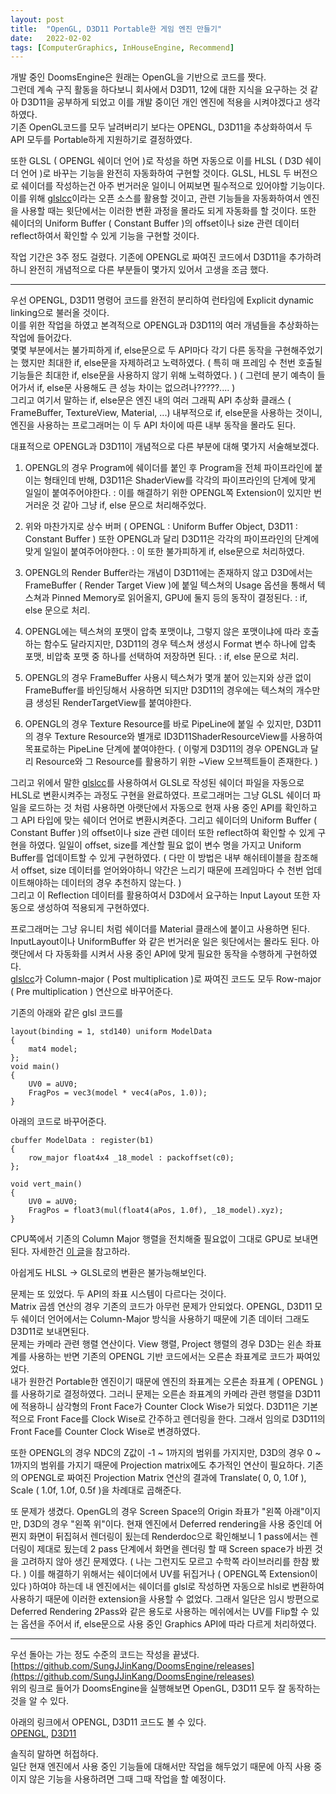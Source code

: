 ```yaml
---
layout: post
title:  "OpenGL, D3D11 Portable한 게임 엔진 만들기"
date:   2022-02-02
tags: [ComputerGraphics, InHouseEngine, Recommend]
---
```


개발 중인 DoomsEngine은 원래는 OpenGL을 기반으로 코드를 짯다.            
그런데 계속 구직 활동을 하다보니 회사에서 D3D11, 12에 대한 지식을 요구하는 것 같아 D3D11을 공부하게 되었고 이를 개발 중이던 개인 엔진에 적용을 시켜야겠다고 생각하였다.         
기존 OpenGL코드를 모두 날려버리기 보다는 OPENGL, D3D11을 추상화하여서 두 API 모두를 Portable하게 지원하기로 결정하였다.      

또한 GLSL ( OPENGL 쉐이더 언어 )로 작성을 하면 자동으로 이를 HLSL ( D3D 쉐이더 언어 )로 바꾸는 기능을 완전히 자동화하여 구현할 것이다. GLSL, HLSL 두 버전으로 쉐이더를 작성하는건 아주 번거러운 일이니 어찌보면 필수적으로 있어야할 기능이다. 이를 위해 [glslcc](https://github.com/septag/glslcc)이라는 오픈 소스를 활용할 것이고, 관련 기능들을 자동화하여서 엔진을 사용할 때는 윗단에서는 이러한 변환 과정을 몰라도 되게 자동화를 할 것이다. 또한 쉐이더의 Uniform Buffer ( Constant Buffer )의 offset이나 size 관련 데이터 reflect하여서 확인할 수 있게 기능을 구현할 것이다.               

작업 기간은 3주 정도 걸렸다. 기존에 OPENGL로 짜여진 코드에서 D3D11을 추가하려하니 완전히 개념적으로 다른 부분들이 몇가지 있어서 고생을 조금 했다.        

-----------------------------------            

우선 OPENGL, D3D11 명령어 코드를 완전히 분리하여 런타임에 Explicit dynamic linking으로 불러올 것이다.       
이를 위한 작업을 하였고 본격적으로 OPENGL과 D3D11의 여러 개념들을 추상화하는 작업에 들어갔다.           
몇몇 부분에서는 불가피하게 if, else문으로 두 API마다 각기 다른 동작을 구현해주었기는 했지만 최대한 if, else문을 자제하려고 노력하였다. ( 특히 매 프레임 수 천번 호출될 기능들은 최대한 if, else문을 사용하지 않기 위해 노력하였다. ) ( 그런데 분기 예측이 들어가서 if, else문 사용해도 큰 성능 차이는 없으려나?????.... )              
그리고 여기서 말하는 if, else문은 엔진 내의 여러 그래픽 API 추상화 클래스 ( FrameBuffer, TextureView, Material, ...) 내부적으로 if, else문을 사용하는 것이니, 엔진을 사용하는 프로그래머는 이 두 API 차이에 따른 내부 동작을 몰라도 된다.                      

대표적으로 OPENGL과 D3D11이 개념적으로 다른 부분에 대해 몇가지 서술해보겠다.            

1. OPENGL의 경우 Program에 쉐이더를 붙인 후 Program을 전체 파이프라인에 붙이는 형태인데 반해, D3D11은 ShaderView를 각각의 파이프라인의 단계에 맞게 일일이 붙여주어야한다. : 이를 해결하기 위한 OPENGL쪽 Extension이 있지만 번거러운 것 같아 그냥 if, else 문으로 처리해주었다.                       

2. 위와 마찬가지로 상수 버퍼 ( OPENGL : Uniform Buffer Object, D3D11 : Constant Buffer ) 또한 OPENGL과 달리 D3D11은 각각의 파이프라인의 단계에 맞게 일일이 붙여주어야한다. : 이 또한 불가피하게 if, else문으로 처리하였다.                      

3. OPENGL의 Render Buffer라는 개념이 D3D11에는 존재하지 않고 D3D에서는 FrameBuffer ( Render Target View )에 붙일 텍스쳐의 Usage 옵션을 통해서 텍스쳐과 Pinned Memory로 읽어올지, GPU에 둘지 등의 동작이 결정된다. : if, else 문으로 처리.         

4. OPENGL에는 텍스쳐의 포맷이 압축 포맷이냐, 그렇지 않은 포맷이냐에 따라 호출하는 함수도 달라지지만, D3D11의 경우 텍스쳐 생성시 Format 변수 하나에 압축 포맷, 비압축 포맷 중 하나를 선택하여 저장하면 된다. : if, else 문으로 처리.                

5. OPENGL의 경우 FrameBuffer 사용시 텍스쳐가 몇개 붙어 있는지와 상관 없이 FrameBuffer를 바인딩해서 사용하면 되지만 D3D11의 경우에는 텍스쳐의 개수만큼 생성된 RenderTargetView를 붙여야한다.        

6. OPENGL의 경우 Texture Resource를 바로 PipeLine에 붙일 수 있지만, D3D11의 경우 Texture Resource와 별개로 ID3D11ShaderResourceView를 사용하여 목표로하는 PipeLine 단계에 붙여야한다. ( 이렇게 D3D11의 경우 OPENGL과 달리 Resource와 그 Resource를 활용하기 위한 ~View 오브젝트들이 존재한다. )                    


그리고 위에서 말한 [glslcc](https://github.com/septag/glslcc)를 사용하여서 GLSL로 작성된 쉐이더 파일을 자동으로 HLSL로 변환시켜주는 과정도 구현을 완료하였다. 프로그래머는 그냥 GLSL 쉐이더 파일을 로드하는 것 처럼 사용하면 아랫단에서 자동으로 현재 사용 중인 API를 확인하고 그 API 타입에 맞는 쉐이더 언어로 변환시켜준다.    그리고 쉐이더의 Uniform Buffer ( Constant Buffer )의 offset이나 size 관련 데이터 또한 reflect하여 확인할 수 있게 구현을 하였다. 일일이 offset, size를 계산할 필요 없이 변수 명을 가지고 Uniform Buffer를 업데이트할 수 있게 구현하였다. ( 다만 이 방법은 내부 해쉬테이블을 참조해서 offset, size 데이터를 얻어와야하니 약간은 느리기 때문에 프레임마다 수 천번 업데이트해야하는 데이터의 경우 추천하지 않는다. )            
그리고 이 Reflection 데이터를 활용하여서 D3D에서 요구하는 Input Layout 또한 자동으로 생성하여 적용되게 구현하였다.                              

프로그래머는 그냥 유니티 처럼 쉐이더를 Material 클래스에 붙이고 사용하면 된다. InputLayout이나 UniformBuffer 와 같은 번거러운 일은 윗단에서는 몰라도 된다. 아랫단에서 다 자동화를 시켜서 사용 중인 API에 맞게 필요한 동작을 수행하게 구현하였다.                
[glslcc](https://github.com/septag/glslcc)가 Column-major ( Post multiplication )로 짜여진 코드도 모두 Row-major ( Pre multiplication ) 연산으로 바꾸어준다.            

기존의 아래와 같은 glsl 코드를
```
layout(binding = 1, std140) uniform ModelData
{
    mat4 model; 
};
void main()
{
	UV0 = aUV0;
	FragPos = vec3(model * vec4(aPos, 1.0));
}
```
아래의 코드로 바꾸어준다.       
```
cbuffer ModelData : register(b1)
{
    row_major float4x4 _18_model : packoffset(c0);
};

void vert_main()
{
    UV0 = aUV0;
    FragPos = float3(mul(float4(aPos, 1.0f), _18_model).xyz);
}
```
CPU쪽에서 기존의 Column Major 행렬을 전치해줄 필요없이 그대로 GPU로 보내면된다. 자세한건 [이 글](https://github.com/KhronosGroup/SPIRV-Cross/issues/1742)을 참고하라.          

아쉽게도 HLSL -> GLSL로의 변환은 불가능해보인다.         

문제는 또 있었다. 두 API의 좌표 시스템이 다르다는 것이다.          
Matrix 곱셈 연산의 경우 기존의 코드가 아무런 문제가 안되었다. OPENGL, D3D11 모두 쉐이더 언어에서는 Column-Major 방식을 사용하기 때문에 기존 데이터 그래도 D3D11로 보내면된다.      
문제는 카메라 관련 행렬 연산이다. View 행렬, Project 행렬의 경우 D3D는 왼손 좌표계를 사용하는 반면 기존의 OPENGL 기반 코드에서는 오른손 좌표계로 코드가 짜여있었다.        
내가 원한건 Portable한 엔진이기 때문에 엔진의 좌표계는 오른손 좌표계 ( OPENGL )를 사용하기로 결정하였다. 그러니 문제는 오른손 좌표계의 카메라 관련 행렬을 D3D11에 적용하니 삼각형의 Front Face가 Counter Clock Wise가 되었다. D3D11은 기본적으로 Front Face를 Clock Wise로 간주하고 렌더링을 한다. 그래서 임의로 D3D11의 Front Face를 Counter Clock Wise로 변경하였다.               

또한 OPENGL의 경우 NDC의 Z값이 -1 ~ 1까지의 범위를 가지지만, D3D의 경우 0 ~ 1까지의 범위를 가지기 때문에 Projection matrix에도 추가적인 연산이 필요하다. 기존의 OPENGL로 짜여진 Projection Matrix 연산의 결과에 Translate( 0, 0, 1.0f ), Scale ( 1.0f, 1.0f, 0.5f )을 차례대로 곱해준다.             

또 문제가 생겼다. OpenGL의 경우 Screen Space의 Origin 좌표가 "왼쪽 아래"이지만, D3D의 경우 "왼쪽 위"이다. 현재 엔진에서 Deferred rendering을 사용 중인데 어쩐지 화면이 뒤집혀서 렌더링이 됬는데 Renderdoc으로 확인해보니 1 pass에서는 렌더링이 제대로 됬는데 2 pass 단계에서 화면을 렌더링 할 때 Screen space가 바뀐 것을 고려하지 않아 생긴 문제였다. ( 나는 그런지도 모르고 수학쪽 라이브러리를 한참 봤다. ) 이를 해결하기 위해서는 쉐이더에서 UV를 뒤집거나 ( OPENGL쪽 Extension이 있다 )하여야 하는데 내 엔진에서는 쉐이더를 glsl로 작성하면 자동으로 hlsl로 변환하여 사용하기 때문에 이러한 extension을 사용할 수 없었다. 그래서 일단은 임시 방편으로 Deferred Rendering 2Pass와 같은 용도로 사용하는 메쉬에서는 UV를 Flip할 수 있는 옵션을 주어서 if, else문으로 사용 중인 Graphics API에 따라 다르게 처리하였다.              

-------------------------------------------------

우선 돌아는 가는 정도 수준의 코드는 작성을 끝냈다.      
[https://github.com/SungJJinKang/DoomsEngine/releases](https://github.com/SungJJinKang/DoomsEngine/releases)       
위의 링크로 들어가 DoomsEngine을 실행해보면 OpenGL, D3D11 모두 잘 동작하는 것을 알 수 있다.          
             
아래의 링크에서 OPENGL, D3D11 코드도 볼 수 있다.      
[OPENGL](https://github.com/SungJJinKang/DoomsEngine/tree/main/OpenGLGraphicsAPI), [D3D11](https://github.com/SungJJinKang/DoomsEngine/tree/main/DX11GraphicsAPI)         
            
솔직히 말하면 허접하다.        
일단 현재 엔진에서 사용 중인 기능들에 대해서만 작업을 해두었기 때문에 아직 사용 중이지 않은 기능을 사용하려면 그때 그때 작업을 할 예정이다.          